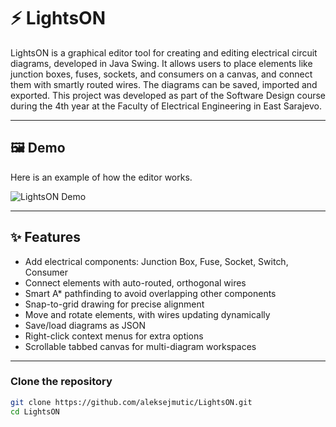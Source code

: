 # ⚡ LightsON

LightsON is a graphical editor tool for creating and editing electrical circuit diagrams, developed in Java Swing. It allows users to place elements like junction boxes, fuses, sockets, and consumers on a canvas, and connect them with smartly routed wires. The diagrams can be saved, imported and exported.
This project was developed as part of the Software Design course during the 4th year at the Faculty of Electrical Engineering in East Sarajevo.

---

## 🖼️ Demo

Here is an example of how the editor works. 

![LightsON Demo](https://i.imgur.com/fzejEQU.gif)

---

## ✨ Features

-  Add electrical components: Junction Box, Fuse, Socket, Switch, Consumer
-  Connect elements with auto-routed, orthogonal wires
-  Smart A* pathfinding to avoid overlapping other components
-  Snap-to-grid drawing for precise alignment
-  Move and rotate elements, with wires updating dynamically
-  Save/load diagrams as JSON
-  Right-click context menus for extra options
-  Scrollable tabbed canvas for multi-diagram workspaces

---

### Clone the repository

```bash
git clone https://github.com/aleksejmutic/LightsON.git
cd LightsON
